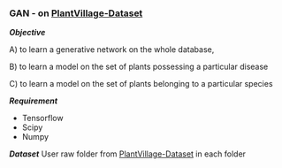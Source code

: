### GAN -  on [PlantVillage-Dataset](https://github.com/spMohanty/PlantVillage-Dataset)

***Objective***

A) to learn a generative network on the whole database,

B) to learn a model on the set of plants possessing a particular disease

C) to learn a model on the set of plants belonging to a particular species


***Requirement***
* Tensorflow
* Scipy
* Numpy


***Dataset***
User raw folder from [PlantVillage-Dataset](https://github.com/spMohanty/PlantVillage-Dataset) in each folder